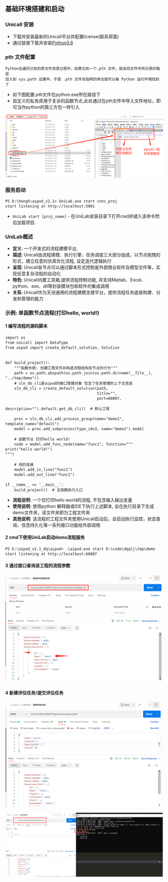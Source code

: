 ## 基础环境搭建和启动
### Unicall 安装
* 下载并安装最新的Unicall平台并配置license(联系郭震)
* 通过链接下载并安装[Python3.6](https://www.python.org/downloads/release/python-365/)

### pth 文件配置
    Python在遍历已知的库文件目录过程中，如果见到一个.pth 文件，就会将文件中所记录的路径
    加入到 sys.path 设置中，于是 .pth 文件说指明的库也就可以被 Python 运行环境找到了

* 如下图配置.pth文件在python.exe所在路径下
* 自定义的私有库用于复杂的函数节点,此处通过在pth文件中导入文件地址，即可当作python的第三方包一样引入

![img.png](img/pth文件配置.png)
  
### 服务启动
    
    PS D:\hengh\aipod_v2.1> UniLab.exe start cnnc_proj
    start listening at http://localhost:5001

* `UniLab start [proj_name]` - 在UniLab安装目录下打开cwd并键入该命令然后加载项目.



### UniLab概述
* **定义**: 一个开发式的流程建模平台, 
* **描述**: Unicall由流程建模、执行引擎、任务调度三大部分组成，以节点拖拽的形式，建立任意的仿真优化流程, 设定迭代逻辑执行
* **呈现**: Unicall各节点可以通过脚本形式控制是外部商业软件及模型文件等，实现任意复杂流程的自动化
* **特色**: Unicall内置工具箱,提供流程控制功能, 并支持Matlab、Excel、python、exe、dll等封装模块包和软件的集成调用
* **关系**: Unicall作为天洑通用的流程建模支撑平台，提供流程任务底层构建、分发和管理的能力

### 示例: 单函数节点流程(打印hello, world!)
#### 1 编写流程的源码脚本
    import os
    from unicall import DataType
    from aipod import create_default_solution, Solution
    

    def build_project():
        """函数作用: 创建工程文件并构造流程结构及节点的行为"""
        path = os.path.abspath(os.path.join(os.path.dirname(__file__), "../tmp/demo"))
        # sln_db_cli是aipod的接口管理对象 包含了任务管理的上下文信息
        sln_db_cli = create_default_solution(path,
                                             title="",
                                             port=60007,
                                             description="").default.get_db_cli()  # 默认工程

        proc = sln_db_cli.add_process_group(name="demo1", template_name="default")
        model = proc.add_subprocess(type_id=3, name="demo1").model
    
        # 函数节点 打印hello world!
        node = model.add_func_node(name="func1", function="""
    print("hello world!")
    """)
    
        # 线的连接
        model.add_in_line("func1")
        model.add_out_line("func1")
    
    if __name__ == '__main__':
        build_project()  # 主函数执行入口

* **流程说明**: 一个仅打印hello world的流程, 不包含输入输出变量
* **使用说明**: 使用python 解释器或IDE下执行上述脚本, 会在执行目录下生成demo文件夹，该文件夹即为工程文件夹
* **其他说明**: 该流程的工程文件夹使用Unicall启动后，会启动执行监控，状态查询，信息持久化等一系列接口功能给外部调用
#### 2 cmd下使用UniLab启动demo流程服务
    PS E:\aipod_v2.1_dq\aipod> .\aipod.exe start D:\code\dqqlj\tmp\demo
    start listening at http://localhost:60007
#### 3 通过接口查询该工程的流程参数
![img.png](img/查询该工程的流程参数.png)

#### 4 新建评估任务/提交评估任务
![img.png](img/新建评估任务.png)

![img.png](img/提交评估任务.png)
